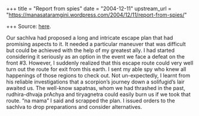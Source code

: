 +++
title = "Report from spies"
date = "2004-12-11"
upstream_url = "https://manasataramgini.wordpress.com/2004/12/11/report-from-spies/"

+++
Source: [here](https://manasataramgini.wordpress.com/2004/12/11/report-from-spies/).

Our sachIva had proposed a long and intricate escape plan that had
promising aspects to it. It needed a particular maneuver that was
difficult but could be achieved with the help of my greatest ally. I had
started considering it seriously as an option in the event we face a
defeat on the front #3. However, I suddenly realized that this escape
route could very well turn out the route for exit from this earth. I
sent my able spy who knew all happenings of those regions to check out.
Not un-expectedly, I learnt from his reliable investigations that a
scorpion’s journey down a solifugid’s lair awaited us. The well-know
sapatnas, whom we had thrashed in the past, rudhira-dhvaja prAchya and
tiryagnetra could easily burn us if we took that route. “na mama” I said
and scrapped the plan. I issued orders to the sachIva to drop
preparations and consider alternatives.  

